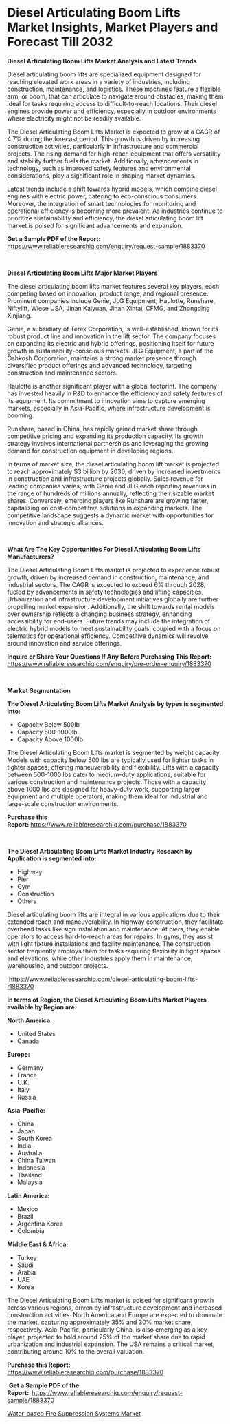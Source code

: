 <p><h1>Diesel Articulating Boom Lifts Market Insights, Market Players and Forecast Till 2032</h1></p><p><strong>Diesel Articulating Boom Lifts Market Analysis and Latest Trends</strong></p>
<p><p>Diesel articulating boom lifts are specialized equipment designed for reaching elevated work areas in a variety of industries, including construction, maintenance, and logistics. These machines feature a flexible arm, or boom, that can articulate to navigate around obstacles, making them ideal for tasks requiring access to difficult-to-reach locations. Their diesel engines provide power and efficiency, especially in outdoor environments where electricity might not be readily available.</p><p>The Diesel Articulating Boom Lifts Market is expected to grow at a CAGR of 4.7% during the forecast period. This growth is driven by increasing construction activities, particularly in infrastructure and commercial projects. The rising demand for high-reach equipment that offers versatility and stability further fuels the market. Additionally, advancements in technology, such as improved safety features and environmental considerations, play a significant role in shaping market dynamics.</p><p>Latest trends include a shift towards hybrid models, which combine diesel engines with electric power, catering to eco-conscious consumers. Moreover, the integration of smart technologies for monitoring and operational efficiency is becoming more prevalent. As industries continue to prioritize sustainability and efficiency, the diesel articulating boom lift market is poised for significant advancements and expansion.</p></p>
<p><strong>Get a Sample PDF of the Report:&nbsp;</strong> <a href="https://www.reliableresearchiq.com/enquiry/request-sample/1883370?utm_campaign=2276&utm_medium=2&utm_source=Github&utm_content=ia&utm_term=01032025&utm_id=diesel-articulating-boom-lifts">https://www.reliableresearchiq.com/enquiry/request-sample/1883370</a></p>
<p>&nbsp;</p>
<p><strong>Diesel Articulating Boom Lifts Major Market Players</strong></p>
<p><p>The diesel articulating boom lifts market features several key players, each competing based on innovation, product range, and regional presence. Prominent companies include Genie, JLG Equipment, Haulotte, Runshare, Niftylift, Wiese USA, Jinan Kaiyuan, Jinan Xintai, CFMG, and Zhongding Xinjiang.</p><p>Genie, a subsidiary of Terex Corporation, is well-established, known for its robust product line and innovation in the lift sector. The company focuses on expanding its electric and hybrid offerings, positioning itself for future growth in sustainability-conscious markets. JLG Equipment, a part of the Oshkosh Corporation, maintains a strong market presence through diversified product offerings and advanced technology, targeting construction and maintenance sectors. </p><p>Haulotte is another significant player with a global footprint. The company has invested heavily in R&D to enhance the efficiency and safety features of its equipment. Its commitment to innovation aims to capture emerging markets, especially in Asia-Pacific, where infrastructure development is booming.</p><p>Runshare, based in China, has rapidly gained market share through competitive pricing and expanding its production capacity. Its growth strategy involves international partnerships and leveraging the growing demand for construction equipment in developing regions.</p><p>In terms of market size, the diesel articulating boom lift market is projected to reach approximately $3 billion by 2030, driven by increased investments in construction and infrastructure projects globally. Sales revenue for leading companies varies, with Genie and JLG each reporting revenues in the range of hundreds of millions annually, reflecting their sizable market shares. Conversely, emerging players like Runshare are growing faster, capitalizing on cost-competitive solutions in expanding markets. The competitive landscape suggests a dynamic market with opportunities for innovation and strategic alliances.</p></p>
<p>&nbsp;</p>
<p><strong>What Are The Key Opportunities For Diesel Articulating Boom Lifts Manufacturers?</strong></p>
<p><p>The Diesel Articulating Boom Lifts market is projected to experience robust growth, driven by increased demand in construction, maintenance, and industrial sectors. The CAGR is expected to exceed 6% through 2028, fueled by advancements in safety technologies and lifting capacities. Urbanization and infrastructure development initiatives globally are further propelling market expansion. Additionally, the shift towards rental models over ownership reflects a changing business strategy, enhancing accessibility for end-users. Future trends may include the integration of electric hybrid models to meet sustainability goals, coupled with a focus on telematics for operational efficiency. Competitive dynamics will revolve around innovation and service offerings.</p></p>
<p><strong>Inquire or Share Your Questions If Any Before Purchasing This Report:</strong> <a href="https://www.reliableresearchiq.com/enquiry/pre-order-enquiry/1883370?utm_campaign=2276&utm_medium=2&utm_source=Github&utm_content=ia&utm_term=01032025&utm_id=diesel-articulating-boom-lifts">https://www.reliableresearchiq.com/enquiry/pre-order-enquiry/1883370</a></p>
<p>&nbsp;</p>
<p><strong>Market Segmentation</strong></p>
<p><strong>The Diesel Articulating Boom Lifts Market Analysis by types is segmented into:</strong></p>
<p><ul><li>Capacity Below 500lb</li><li>Capacity 500-1000lb</li><li>Capacity Above 1000lb</li></ul></p>
<p><p>The Diesel Articulating Boom Lifts market is segmented by weight capacity. Models with capacity below 500 lbs are typically used for lighter tasks in tighter spaces, offering maneuverability and flexibility. Lifts with a capacity between 500-1000 lbs cater to medium-duty applications, suitable for various construction and maintenance projects. Those with a capacity above 1000 lbs are designed for heavy-duty work, supporting larger equipment and multiple operators, making them ideal for industrial and large-scale construction environments.</p></p>
<p><strong>Purchase this Report:&nbsp;</strong><a href="https://www.reliableresearchiq.com/purchase/1883370?utm_campaign=2276&utm_medium=2&utm_source=Github&utm_content=ia&utm_term=01032025&utm_id=diesel-articulating-boom-lifts">https://www.reliableresearchiq.com/purchase/1883370</a></p>
<p>&nbsp;</p>
<p><strong>The Diesel Articulating Boom Lifts Market Industry Research by Application is segmented into:</strong></p>
<p><ul><li>Highway</li><li>Pier</li><li>Gym</li><li>Construction</li><li>Others</li></ul></p>
<p><p>Diesel articulating boom lifts are integral in various applications due to their extended reach and maneuverability. In highway construction, they facilitate overhead tasks like sign installation and maintenance. At piers, they enable operators to access hard-to-reach areas for repairs. In gyms, they assist with light fixture installations and facility maintenance. The construction sector frequently employs them for tasks requiring flexibility in tight spaces and elevations, while other industries apply them in maintenance, warehousing, and outdoor projects.</p></p>
<p><a href="https://www.reliableresearchiq.com/diesel-articulating-boom-lifts-r1883370?utm_campaign=2276&utm_medium=2&utm_source=Github&utm_content=ia&utm_term=01032025&utm_id=diesel-articulating-boom-lifts">&nbsp;https://www.reliableresearchiq.com/diesel-articulating-boom-lifts-r1883370</a></p>
<p><strong>In terms of Region, the Diesel Articulating Boom Lifts Market Players available by Region are:</strong></p>
<p>
    <p> <strong> North America: </strong>
        <ul>
            <li>United States</li>
            <li>Canada</li>
        </ul>
        </p> 
    <p> <strong> Europe: </strong>
        <ul>
            <li>Germany</li>
            <li>France</li>
            <li>U.K.</li>
            <li>Italy</li>
            <li>Russia</li>
        </ul>
        </p> 
    <p> <strong> Asia-Pacific: </strong>
        <ul>
            <li>China</li>
            <li>Japan</li>
            <li>South Korea</li>
            <li>India</li>
            <li>Australia</li>
            <li>China Taiwan</li>
            <li>Indonesia</li>
            <li>Thailand</li>
            <li>Malaysia</li>
        </ul>
        </p> 
    <p> <strong> Latin America: </strong>
        <ul>
            <li>Mexico</li>
            <li>Brazil</li>
            <li>Argentina Korea</li>
            <li>Colombia</li>
        </ul>
        </p> 
    <p> <strong> Middle East & Africa: </strong>
        <ul>
            <li>Turkey</li>
            <li>Saudi</li>
            <li>Arabia</li>
            <li>UAE</li>
            <li>Korea</li>
        </ul>
    </p>
    </p>
<p><p>The Diesel Articulating Boom Lifts market is poised for significant growth across various regions, driven by infrastructure development and increased construction activities. North America and Europe are expected to dominate the market, capturing approximately 35% and 30% market share, respectively. Asia-Pacific, particularly China, is also emerging as a key player, projected to hold around 25% of the market share due to rapid urbanization and industrial expansion. The USA remains a critical market, contributing around 10% to the overall valuation.</p></p>
<p><strong>Purchase this Report: </strong><a href="https://www.reliableresearchiq.com/purchase/1883370?utm_campaign=2276&utm_medium=2&utm_source=Github&utm_content=ia&utm_term=01032025&utm_id=diesel-articulating-boom-lifts">https://www.reliableresearchiq.com/purchase/1883370</a></p>
<p>&nbsp;<strong>Get a Sample PDF of the Report:&nbsp;&nbsp;</strong><a href="https://www.reliableresearchiq.com/enquiry/request-sample/1883370?utm_campaign=2276&utm_medium=2&utm_source=Github&utm_content=ia&utm_term=01032025&utm_id=diesel-articulating-boom-lifts">https://www.reliableresearchiq.com/enquiry/request-sample/1883370</a></p>
<p><strong></strong></p>
<p><p><a href="https://github.com/dmitriyvo6rog/Market-Research-Report-List-1/blob/main/water-based-fire-suppression-systems-market.md?utm_campaign=2276&utm_medium=2&utm_source=Github&utm_content=ia&utm_term=01032025&utm_id=diesel-articulating-boom-lifts">Water-based Fire Suppression Systems Market</a></p></p>